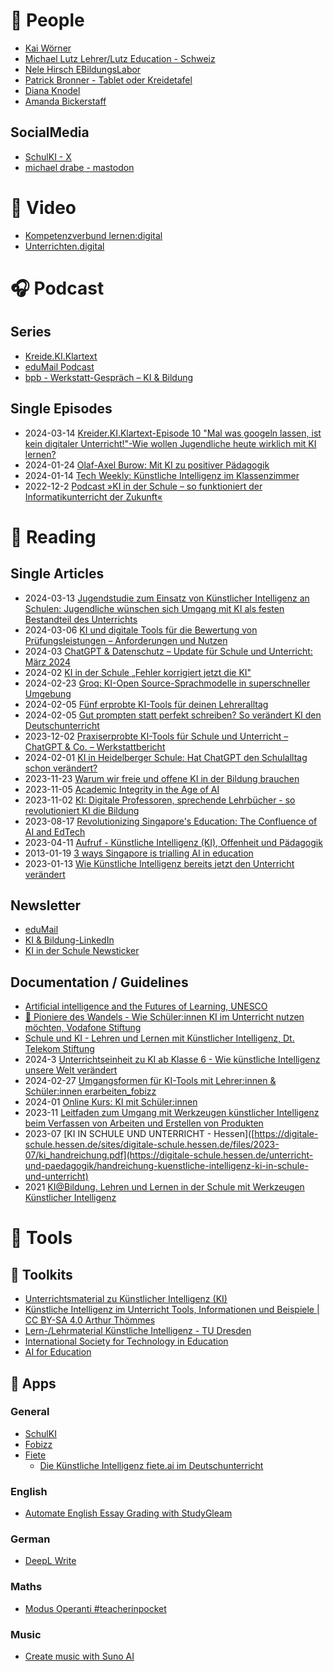 # :information_desk_person: People

* [Kai Wörner](https://twitter.com/Woe_Real)
* [Michael Lutz Lehrer/Lutz Education - Schweiz](https://www.linkedin.com/in/michaellutz-edtech-advisor)
* [Nele Hirsch EBildungsLabor](https://www.linkedin.com/in/nele-hirsch-2a79a51a0)
* [Patrick Bronner - Tablet oder Kreidetafel](https://www.patrickbronner.de/)
* [Diana Knodel](https://de.linkedin.com/in/dianaknodel)
* [Amanda Bickerstaff](https://www.linkedin.com/in/amanda-bickerstaff-edu)

## SocialMedia
* [SchulKI - X](https://twitter.com/schulKI_de)
* [michael drabe - mastodon](https://bildung.social/@m_drabe)

# :movie_camera: Video

* [Kompetenzverbund lernen:digital](https://youtube.com/@lernendigitalDE)
* [Unterrichten.digital](https://youtube.com/@unterrichten.digital-tutor125)

# :headphones: Podcast

## Series
* [Kreide.KI.Klartext](https://kreide-ki-klartext.podigee.io/)
* [eduMail Podcast](https://ebildungslabor.de/category/podcast/)
* [bpb - Werkstatt-Gespräch – KI & Bildung](https://www.bpb.de/lernen/digitale-bildung/werkstatt/540032/werkstatt-gespraech-ki-bildung/)

## Single Episodes
* 2024-03-14 [Kreider.KI.Klartext-Episode 10 "Mal was googeln lassen, ist kein digitaler Unterricht!"-Wie wollen Jugendliche heute wirklich mit KI lernen?](https://kreide-ki-klartext.podigee.io/20-new-episode)
* 2024-01-24 [Olaf-Axel Burow: Mit KI zu positiver Pädagogik](https://www.swr.de/wissen/olaf-axel-burow-mit-ki-zu-positiver-paedagogik-100.html)
* 2024-01-14 [Tech Weekly: Künstliche Intelligenz im Klassenzimmer](https://www.bitkom.org/mediathek/podcasts/Tech-Weekly-Kuenstliche-Intelligenz-im-Klassenzimmer)
* 2022-12-2 [Podcast »KI in der Schule – so funktioniert der Informatikunterricht der Zukunft« ](https://www.fraunhofer.de/de/mediathek/podcasts/podcasts-2022/ki-in-der-schule.html)

# :book: Reading

## Single Articles
* 2024-03-13 [Jugendstudie zum Einsatz von Künstlicher Intelligenz an Schulen: Jugendliche wünschen sich Umgang mit KI als festen Bestandteil des Unterrichts](https://www.vodafone-stiftung.de/jugendstudie-kuenstliche-intelligenz/)
* 2024-03-06 [KI und digitale Tools für die Bewertung von Prüfungsleistungen – Anforderungen und Nutzen](https://schule21.blog/2024/03/06/ki-und-digitale-tools-zur-pruefungsbewertung)
* 2024-03 [ChatGPT & Datenschutz – Update für Schule und Unterricht: März 2024](https://unterrichten.digital/2024/02/28/chatgpt-datenschutz-unterricht-schule-2024/)
* 2024-02 [KI in der Schule „Fehler korrigiert jetzt die KI"](https://www.goethe.de/de/spr/spr/25396486.html)
* 2024-02-23 [Groq: KI-Open Source-Sprachmodelle in superschneller Umgebung](https://ebildungslabor.de/links/groq-ki-open-source-sprachmodelle-in-superschneller-umgebung/)
* 2024-02-05 [Fünf erprobte KI-Tools für deinen Lehreralltag](https://www.kms-bildung.de/2024/02/05/fuenf-erprobte-ki-tools-fuer-deinen-lehreralltag/)
* 2024-02-05 [Gut prompten statt perfekt schreiben? So verändert KI den Deutschunterricht](https://deutsches-schulportal.de/unterricht/gut-prompten-statt-perfekt-schreiben-so-veraendert-ki-den-deutschunterricht/)
* 2023-12-02 [Praxiserprobte KI-Tools für Schule und Unterricht – ChatGPT & Co. – Werkstattbericht](https://unterrichten.digital/2023/05/22/ki-tools-unterricht-chatgpt-werkstattbericht/)
* 2024-02-01 [KI in Heidelberger Schule: Hat ChatGPT den Schulalltag schon verändert?](https://www.swr.de/swraktuell/baden-wuerttemberg/mannheim/ki-kuenstliche-intelligenz-schule-heidelberg-gymnasium-lehrer-schueler-eltern-100.html)
* 2023-11-23 [Warum wir freie und offene KI in der Bildung brauchen](https://blog.wikimedia.de/2023/11/23/warum-wir-freie-und-offene-ki-in-der-bildung-brauchen/)
* 2023-11-05 [Academic Integrity in the Age of AI](https://er.educause.edu/articles/sponsored/2023/11/academic-integrity-in-the-age-of-ai)
* 2023-11-02 [KI: Digitale Professoren, sprechende Lehrbücher - so revolutioniert KI die Bildung](https://www.handelsblatt.com/technik/ki/ki-digitale-professoren-sprechende-lehrbuecher-so-revolutioniert-ki-die-bildung/29453478.html)
* 2023-08-17 [Revolutionizing Singapore's Education: The Confluence of AI and EdTech](https://blog.studygleam.com/post/2023-08-14-revolutionizing-singapores-education-the-confluence-of-ai-and-edtech/)
* 2023-04-11 [Aufruf - Künstliche Intelligenz (KI), Offenheit und Pädagogik](https://oeai.eu/aufruf/)
* 2013-01-19 [3 ways Singapore is trialling AI in education](https://govinsider.asia/intl-en/article/3-ways-Singapore-is-trialling-AI-in-education)
* 2023-01-13 [Wie Künstliche Intelligenz bereits jetzt den Unterricht verändert](https://www.schule-in-bayern.de/beitrag/wie-kuenstliche-intelligenz-bereits-jetzt-den-unterricht-veraendert)

## Newsletter

* [eduMail](https://ebildungslabor.de/edumail/)
* [KI & Bildung-LinkedIn](https://www.linkedin.com/newsletters/ki-bildung-7088522528528195584/)
* [KI in der Schule Newsticker](https://ki-in-der-schule.de/)

## Documentation / Guidelines

* [Artificial intelligence and the Futures of Learning, UNESCO](https://www.unesco.org/en/digital-education/ai-future-learning)
* [:ledger: Pioniere des Wandels - Wie Schüler:innen KI im Unterricht nutzen möchten, Vodafone Stiftung](https://www.vodafone-stiftung.de/wp-content/uploads/2024/03/Pioniere-des-Wandels-wie-Schueler-innen-KI-im-Unterricht-nutzen-wollen-Jugendstudie-der-VS-2024.pdf)
* [Schule und KI - Lehren und Lernen mit Künstlicher Intelligenz, Dt. Telekom Stiftung](https://www.telekom-stiftung.de/aktivitaeten/schule-und-ki)
* 2024-3 [Unterrichtseinheit zu KI ab Klasse 6 - Wie künstliche Intelligenz unsere Welt verändert](https://ed.spiegel.de/unterrichtsmaterial/wie-kuenstliche-intelligenz-unsere-welt-veraendert-unterrichtseinheit-zu-ki-ab-klasse-6)
* 2024-02-27 [Umgangsformen für KI-Tools mit Lehrer:innen & Schüler:innen erarbeiten_fobizz](https://hazu.swiss/lutz-education/rwtDosEZ2VObUZhVx2CK/3xX4uWliOo7ANQaVul5v)
* 2024-01 [Online Kurs: KI mit Schüler:innen](https://hazu.swiss/lutz-education/yNCZwSxdnK8H6QOqB4Nl/BsogBsujNRoSuDN9XryX)
* 2023-11 [Leitfaden zum Umgang mit Werkzeugen künstlicher Intelligenz beim Verfassen von Arbeiten und Erstellen von Produkten](http://englisch-lehrer.net/abb/Gymnasium%20Neubiberg%20KI%20Leitfaden%2011%202023.pdf)
* 2023-07 [KI IN SCHULE UND UNTERRICHT - Hessen]([https://digitale-schule.hessen.de/sites/digitale-schule.hessen.de/files/2023-07/ki_handreichung.pdf](https://digitale-schule.hessen.de/unterricht-und-paedagogik/handreichung-kuenstliche-intelligenz-ki-in-schule-und-unterricht)
* 2021 [KI@Bildung. Lehren und Lernen in der Schule mit Werkzeugen Künstlicher Intelligenz](https://www.wissensatlas-bildung.de/publikation/kibildung-lehren-und-lernen-in-der-schule-mit-werkzeugen-kuenstlicher-intelligenz/)

# :wrench: Tools

## :nut_and_bolt: Toolkits
* [Unterrichtsmaterial zu
Künstlicher Intelligenz (KI)](https://medienportal.siemens-stiftung.org/de/unterrichtsmaterial-kuenstliche-intelligenz)
* [Künstliche Intelligenz im Unterricht Tools, Informationen und Beispiele | CC BY-SA 4.0 Arthur Thömmes ](https://www.taskcards.de/#/board/b876a104-8031-4254-aa24-37dc1cfd292c/view)
* [Lern-/Lehrmaterial Künstliche Intelligenz - TU Dresden](https://tu-dresden.de/ing/informatik/smt/ddi/schulinformatik/eduinf-education_in_informatics/lehr-lern-material/kuenstliche-intelligenz/index)
* [International Society for Technology in Education](https://iste.org/ai)
* [AI for Education](https://www.aiforeducation.io/)

## :iphone: Apps

### General
* [SchulKI](https://schulki.de/)
* [Fobizz](https://fobizz.com/)
* [Fiete](https://www.fiete.ai/)
  * [Die Künstliche Intelligenz fiete.ai im Deutschunterricht](https://www.kms-bildung.de/2024/02/14/die-kuenstliche-intelligenz-fiete-ai-im-deutschunterricht/)

### English
* [Automate English Essay Grading with StudyGleam](https://studygleam.com/)

### German

* [DeepL Write](https://www.deepl.com/write)

### Maths
* [Modus Operanti #teacherinpocket](https://www.modusoperandiapp.com/)

### Music
* [Create music with Suno AI](https://app.suno.ai/)




